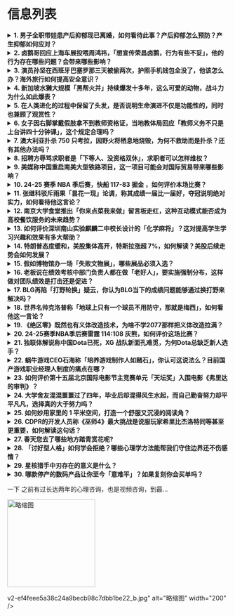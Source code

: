 # 信息列表

<details>
<summary><b>1. 男子全职带娃患产后抑郁现已离婚，如何看待此事？产后抑郁怎么预防？产生抑郁如何应对？</b></summary>

- **地址**: [传送门](https://www.zhihu.com/question/1898311003843860412)
- **热度**: 943 万热度
- **摘抄**: “我，一个男的，竟然得了产后抑郁”，这是92年的“茉莉爸”在视频平台上的自述。 ...

<img src="https://pica.zhimg.com/80/v2-0ddd34fdd0f7a2851e2905982d51495a_1440w.png" alt="略缩图" width="200" />
</details>

<details>
<summary><b>2. 卤鹅哥回应上海车展投喂周鸿祎，「想宣传荣昌卤鹅，行为有些不妥」，他的行为存在哪些问题？会带来哪些影响？</b></summary>

- **地址**: [传送门](https://www.zhihu.com/question/1898782554867331466)
- **热度**: 568 万热度
- **摘抄**: 4月23日，“卤鹅哥”在上海车展投喂周鸿祎引发热议。 24日，“卤鹅哥”发视频讲...

<img src="https://pic1.zhimg.com/80/v2-130fbdc43d4ef3afd7a919622caae2c9_1440w.webp?source=1def8aca" alt="略缩图" width="200" />
</details>

<details>
<summary><b>3. 演员孙坚在西班牙巴塞罗那三天被偷两次，护照手机钱包全没了，他该怎么办？海外旅行如何提高安全意识？</b></summary>

- **地址**: [传送门](https://www.zhihu.com/question/1898807797098964952)
- **热度**: 286 万热度
- **摘抄**: 4月23日，演员孙坚发文称，其在西班牙巴塞罗那出门工作时遇到了小偷，自己的包丢了...

<img src="https://picx.zhimg.com/80/v2-7a1959d91da6878e32ddad37d0c8c9fd_1440w.png" alt="略缩图" width="200" />
</details>

<details>
<summary><b>4. 新加坡水獭大规模「黑帮火并」持续爆发十多年，这么可爱的动物，战斗力为什么如此爆表？</b></summary>

- **地址**: [传送门](https://www.zhihu.com/question/1897981755551609311)
- **热度**: 261 万热度
- **摘抄**: 新加坡最大“帮派”族长去世，公众纷纷进行悼念…当水獭在城市中出现意味着什么？_澎...

<img src="https://picx.zhimg.com/80/v2-d1c9136ef7278b25ae4a3fc4a04d2555_1440w.gif" alt="略缩图" width="200" />
</details>

<details>
<summary><b>5. 在人类进化的过程中保留了头发，是否说明生命演进不仅是功能性的，同时也兼顾了观赏性？</b></summary>

- **地址**: [传送门](https://www.zhihu.com/question/1898180827717797442)
- **热度**: 236 万热度
- **摘抄**: 

<img src="https://picx.zhimg.com/80/v2-afacc826132c10d1155f8379c08199cc_1440w.png" alt="略缩图" width="200" />
</details>

<details>
<summary><b>6. 女子因右脚掌戴假肢拿不到教师资格证，当地教体局回应「教师义务不只是上台讲四十分钟课」，这个规定合理吗？</b></summary>

- **地址**: [传送门](https://www.zhihu.com/question/1898774608607421392)
- **热度**: 227 万热度
- **摘抄**: 4月22日，四川泸州27岁雷女士告诉华商报大风新闻记者，她在教师资格认定体检时，...

<img src="https://picx.zhimg.com/80/v2-de6eaa621d543d7866d237e94f8ac2fa_1440w.png" alt="略缩图" width="200" />
</details>

<details>
<summary><b>7. 澳大利亚扑杀 750 只考拉，因野火将栖息地烧毁，为何不救助而是扑杀？还有其他办法吗？</b></summary>

- **地址**: [传送门](https://www.zhihu.com/question/1898913754600708018)
- **热度**: 222 万热度
- **摘抄**: 澳大利亚维多利亚州近日因大规模扑杀树袋熊（又称考拉）引发强烈抗议。据澳大利亚天空...

<img src="https://pic4.zhimg.com/v2-629ea96444dbb174257c3a52681177cf_1440w.jpg" alt="略缩图" width="200" />
</details>

<details>
<summary><b>8. 招聘方辱骂求职者是「下等人、没资格双休」，求职者可以怎样维权？</b></summary>

- **地址**: [传送门](https://www.zhihu.com/question/1898769825624494821)
- **热度**: 220 万热度
- **摘抄**: 近日，一张“求职者咨询公司单双休后被辱骂‘下等人’没资格双休”的聊天截图在社交平...

<img src="https://pic1.zhimg.com/80/v2-fdef0603ef391cd9d32712681215ff0c_1440w.png" alt="略缩图" width="200" />
</details>

<details>
<summary><b>9. 美媒称中国重启南美大型铁路项目，这一项目可能会对国际贸易带来哪些影响？</b></summary>

- **地址**: [传送门](https://www.zhihu.com/question/1897651425451946072)
- **热度**: 219 万热度
- **摘抄**: 美媒称中国计划重新启动南美洲一个雄心勃勃的铁路项目，该项目有望联合3个国家，并提...

<img src="https://pic1.zhimg.com/80/v2-b269de97abe366389d39098b00d92e15_1440w.webp?source=1def8aca" alt="略缩图" width="200" />
</details>

<details>
<summary><b>10. 24-25 赛季 NBA 季后赛，快船 117-83 掘金 ，如何评价本场比赛？</b></summary>

- **地址**: [传送门](https://www.zhihu.com/question/1899060527281434977)
- **热度**: 218 万热度
- **摘抄**: 哈登20+9 小卡21+11 约基奇23+13+13 快船大比分2-1反超掘金 ...

<img src="https://picx.zhimg.com/80/v2-f0bdea43fab89e2c0c84ca54bfffbabc_1440w.webp?source=1def8aca" alt="略缩图" width="200" />
</details>

<details>
<summary><b>11. 张继科驳斥雨果「昙花一现」论调，称其成绩一届比一届好，夺冠说明绝对实力，如何看待他这言论？</b></summary>

- **地址**: [传送门](https://www.zhihu.com/question/1899049985120624845)
- **热度**: 210 万热度
- **摘抄**: 张继科驳斥“雨果昙花一现”论调：纯胡说八道，夺冠说明绝对实力-直播吧 近日前国手...

<img src="https://pic1.zhimg.com/80/v2-b64fe16cb3d65e7a7d6481c71db88033_1440w.webp?source=1def8aca" alt="略缩图" width="200" />
</details>

<details>
<summary><b>12. 南京大学食堂推出「你来点菜我来做」留言板走红，这种互动模式能否成为高校餐饮服务的未来趋势？</b></summary>

- **地址**: [传送门](https://www.zhihu.com/question/1897683914119681483)
- **热度**: 202 万热度
- **摘抄**: 近日，南京大学食堂试点「你来点菜我来做」留言板，学生可随时写下想吃的菜品，食堂当...

<img src="https://picx.zhimg.com/80/v2-a99fd0efbc2064599b078c2d7c389250_1440w.png" alt="略缩图" width="200" />
</details>

<details>
<summary><b>13. 如何评价深圳南山实验麒麟二中校长设计的「化学麻将」？这对提高学生学习兴趣和效果有多大帮助？</b></summary>

- **地址**: [传送门](https://www.zhihu.com/question/1898451330474947120)
- **热度**: 120 万热度
- **摘抄**: 大家觉得这种寓教于乐的方式相比传统教学有哪些优劣？能否有效提升化学学习效果？深圳...

<img src="https://pic4.zhimg.com/v2-bdbb1c6e3076dd080e202495afee9a47_1440w.jpg" alt="略缩图" width="200" />
</details>

<details>
<summary><b>14. 特朗普态度缓和，美股集体高开，特斯拉涨超 7%，如何解读？美股后续走势会如何发展？</b></summary>

- **地址**: [传送门](https://www.zhihu.com/question/1898492637964645096)
- **热度**: 117 万热度
- **摘抄**: 美股三大指数集体高开 4月23日，美股三大指数集体高开，道指涨1.87%，纳指涨...

<img src="https://pica.zhimg.com/80/v2-dbabc227300624821a2b4a0d3081f6e8_1440w.webp?source=1def8aca" alt="略缩图" width="200" />
</details>

<details>
<summary><b>15. 假如博物馆办一场「失败文物展」，哪些展品必须入选？</b></summary>

- **地址**: [传送门](https://www.zhihu.com/question/1895480633880441322)
- **热度**: 113 万热度
- **摘抄**: 

<img src="https://pic3.zhimg.com/50/v2-1297a37df2f9260820d9d0e76ceba79a_b.jpg" alt="略缩图" width="200" />
</details>

<details>
<summary><b>16. 老板说在绩效考核中部门负责人都在做「老好人」，要实施强制分布，这样做对团队绩效是打击还是促进？</b></summary>

- **地址**: [传送门](https://www.zhihu.com/question/1894422407520969403)
- **热度**: 108 万热度
- **摘抄**: 

<img src="https://picx.zhimg.com/80/v2-12fe3cab3db0d66c598dc595ba00e115_1440w.webp?source=1def8aca" alt="略缩图" width="200" />
</details>

<details>
<summary><b>17. BLG再陷「打野轮换」疑云，你认为BLG当下的成绩问题能够通过换打野来解决吗？</b></summary>

- **地址**: [传送门](https://www.zhihu.com/question/1899034115799491403)
- **热度**: 104 万热度
- **摘抄**: 本问题投稿「游戏妙问」活动 活动详情及 Steam 充值卡兑换地址： https...

<img src="https://picx.zhimg.com/80/v2-2d101617e6713c9beead0215cccc789d_1440w.webp?source=1def8aca" alt="略缩图" width="200" />
</details>

<details>
<summary><b>18. 世界名帅克洛普称「地球上只有一个球员不用防守，那就是梅西」，如何看他这一言论？</b></summary>

- **地址**: [传送门](https://www.zhihu.com/question/1898684218088882910)
- **热度**: 101 万热度
- **摘抄**: 4月24日，克洛普说道：“地球上只有一个球员不用防守，那就是梅西。”克洛普建议年...

<img src="https://picx.zhimg.com/80/v2-2fc0edebdbe218e4a20f173eee53499d_1440w.webp?source=1def8aca" alt="略缩图" width="200" />
</details>

<details>
<summary><b>19. 《绝区零》既然也有义体改造技术，为啥不学2077那样把义体改造拉满？</b></summary>

- **地址**: [传送门](https://www.zhihu.com/question/1898109118151112329)
- **热度**: 97 万热度
- **摘抄**: 如果人的肉体抗侵蚀能力是天生的，那为啥不多上点义体

<img src="https://pic2.zhimg.com/50/v2-cff2629b2bfcabdfe437e818c61abf91_b.jpg" alt="略缩图" width="200" />
</details>

<details>
<summary><b>20. 24-25赛季NBA季后赛雷霆 114:108 灰熊，如何评价这场比赛？</b></summary>

- **地址**: [传送门](https://www.zhihu.com/question/1899038284937659480)
- **热度**: 94 万热度
- **摘抄**: 

<img src="https://picx.zhimg.com/50/v2-7f889147d54a4ba4a6bddec9d6f8a347_720w.jpg?source=1def8aca" alt="略缩图" width="200" />
</details>

<details>
<summary><b>21. 独联体解说称中国Dota已死，XG 战队新面孔难觅，为何Dota总缺乏新人选手？</b></summary>

- **地址**: [传送门](https://www.zhihu.com/question/1897236234721544006)
- **热度**: 83 万热度
- **摘抄**: 独联体知名 Dota 2 解说 Adekvat 称，CN Dota 已 “死亡”...

<img src="https://pica.zhimg.com/50/v2-15dd8866636da5ed1756f35e554e2516_b.jpg" alt="略缩图" width="200" />
</details>

<details>
<summary><b>22. 蜗牛游戏CEO石海称「培养游戏制作人如赌石」，你认可这说法么？目前国产游戏职业经理人制度的痛点在哪？</b></summary>

- **地址**: [传送门](https://www.zhihu.com/question/1897237049486074429)
- **热度**: 83 万热度
- **摘抄**: 蜗牛游戏石海透露，九阴 IP 的两个项目工具和基础框架已完成，今年夏天可试玩，目...

<img src="https://pic1.zhimg.com/80/v2-4995490dfb0d9fc288b8fc8125fd3c17_720w.png" alt="略缩图" width="200" />
</details>

<details>
<summary><b>23. 如何评价第十五届北京国际电影节主竞赛单元「天坛奖」入围电影《弗里达的审判》？</b></summary>

- **地址**: [传送门](https://www.zhihu.com/question/1896290760187438376)
- **热度**: 76 万热度
- **摘抄**: 

<img src="https://pica.zhimg.com/80/v2-a682c107d39d20aea183ebdb48b9fde9_1440w.png" alt="略缩图" width="200" />
</details>

<details>
<summary><b>24. 大学舍友混混噩噩过了四年，毕业后却混得风生水起，而自己勤奋努力却平平凡凡，选择真的大于努力吗？</b></summary>

- **地址**: [传送门](https://www.zhihu.com/question/1892658872969303205)
- **热度**: 70 万热度
- **摘抄**: 问题如上⬆ 目前23岁，希望各位大佬前辈们能够给晚辈一些建议，无论是心态上的，还...

<img src="https://pic4.zhimg.com/50/v2-c78913210579c53c9ccb71806edaa517_b.jpg" alt="略缩图" width="200" />
</details>

<details>
<summary><b>25. 如何妙用家里的 1 平米空间，打造一个舒服又沉浸的阅读角？</b></summary>

- **地址**: [传送门](https://www.zhihu.com/question/1896635306201040087)
- **热度**: 66 万热度
- **摘抄**: 

<img src="https://pic1.zhimg.com/50/v2-e6c7a1da0c6f98538c68f9f0252aec90_b.jpg" alt="略缩图" width="200" />
</details>

<details>
<summary><b>26. CDPR的开发人员称《巫师4》最大挑战是说服玩家希里比杰洛特同等甚至更重要，如何解读这句话？</b></summary>

- **地址**: [传送门](https://www.zhihu.com/question/1898400759223116177)
- **热度**: 62 万热度
- **摘抄**: [图片]

<img src="https://pica.zhimg.com/50/v2-d46df8c5432d263d8a1b8f36af504492_b.jpg" alt="略缩图" width="200" />
</details>

<details>
<summary><b>27. 春天您去了哪些地方踏青赏花呢?</b></summary>

- **地址**: [传送门](https://www.zhihu.com/question/1896515028447897086)
- **热度**: 61 万热度
- **摘抄**: 4月啦，春天都要即将过去啦？你都去了哪些地方看花呢？也去了哪些地方踏青呢？

<img src="https://pica.zhimg.com/50/v2-190663292d479620b5de5ab3005a8eda_b.jpg" alt="略缩图" width="200" />
</details>

<details>
<summary><b>28. 「讨好型人格」如何学会拒绝？哪些心理学方法能帮我们守住边界还不伤感情？</b></summary>

- **地址**: [传送门](https://www.zhihu.com/question/1887798147180394295)
- **热度**: 60 万热度
- **摘抄**: 尊重自己的感受也不伤害别人

<img src="https://picx.zhimg.com/50/v2-14f494560b54a035a489bc5f9e64245b_b.jpg" alt="略缩图" width="200" />
</details>

<details>
<summary><b>29. 星核猎手中刃存在的意义是什么？</b></summary>

- **地址**: [传送门](https://www.zhihu.com/question/1898783527522276274)
- **热度**: 58 万热度
- **摘抄**: 银狼技术人才，提供科技支持 卡芙卡有言灵，方便执行潜入任务和说客 牢萤战斗力高，...

<img src="https://pic4.zhimg.com/50/v2-9222b900b318e33e85c499e731f14163_b.jpg" alt="略缩图" width="200" />
</details>

<details>
<summary><b>30. 哪款停产的数码产品让你至今「意难平」？如果复刻你会买单吗？</b></summary>

- **地址**: [传送门](https://www.zhihu.com/question/1897972569652553007)
- **热度**: 58 万热度
- **摘抄**: 参与「知乎旧物节」，寻找「穿越时光的旧物」，发现「旧物」背后的闪光点。参与讨论，...

<img src="https://pica.zhimg.com/50/v2-14a9ab2f269bf11628eb51cd12dfbac4_b.jpg" alt="略缩图" width="200" />
</details>

一下 之前有过长达两年的心理咨询，也是视频咨询，到最...

<img src="https://pic4.zhimg.com/50/v2-40f888c0c05017b7e0ad221d042bb3d1_b.jpg" alt="略缩图" width="200" />
</details>

v2-ef4feee5a38c24a9becb98c7dbb1be22_b.jpg" alt="略缩图" width="200" />
</details>

